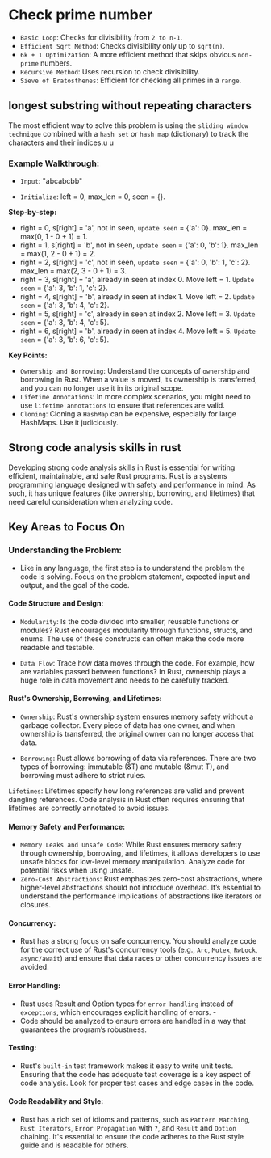 # Check prime number

- `Basic Loop`: Checks for divisibility from `2 to n-1`.
- `Efficient Sqrt Method`: Checks divisibility only up to `sqrt(n)`.
- `6k ± 1 Optimization`: A more efficient method that skips obvious `non-prime` numbers.
- `Recursive Method`: Uses recursion to check divisibility.
- `Sieve of Eratosthenes`: Efficient for checking all primes in a `range`.

## longest substring without repeating characters

The most efficient way to solve this problem is using the `sliding window technique` combined with a `hash set` or `hash map` (dictionary) to track the characters and their indices.u
u

### Example Walkthrough:

- `Input`: "abcabcbb"

- `Initialize`: left = 0, max_len = 0, seen = {}.

**Step-by-step:**

- right = 0, s[right] = 'a', not in seen, `update seen` = {'a': 0}. max_len = max(0, 1 - 0 + 1) = 1.
- right = 1, s[right] = 'b', not in seen, `update seen` = {'a': 0, 'b': 1}. max_len = max(1, 2 - 0 + 1) = 2.
- right = 2, s[right] = 'c', not in seen, `update seen` = {'a': 0, 'b': 1, 'c': 2}. max_len = max(2, 3 - 0 + 1) = 3.
- right = 3, s[right] = 'a', already in seen at index 0. Move left = 1. `Update seen` = {'a': 3, 'b': 1, 'c': 2}.
- right = 4, s[right] = 'b', already in seen at index 1. Move left = 2. `Update seen` = {'a': 3, 'b': 4, 'c': 2}.
- right = 5, s[right] = 'c', already in seen at index 2. Move left = 3. `Update seen` = {'a': 3, 'b': 4, 'c': 5}.
- right = 6, s[right] = 'b', already in seen at index 4. Move left = 5. `Update seen` = {'a': 3, 'b': 6, 'c': 5}.

**Key Points:**

- `Ownership and Borrowing`: Understand the concepts of `ownership` and borrowing in Rust. When a value is moved, its ownership is transferred, and you can no longer use it in its original scope.
- `Lifetime Annotations`: In more complex scenarios, you might need to use `lifetime annotations` to ensure that references are valid.
- `Cloning`: Cloning a `HashMap` can be expensive, especially for large HashMaps. Use it judiciously.

## Strong code analysis skills in rust

Developing strong code analysis skills in Rust is essential for writing efficient, maintainable, and safe Rust programs. Rust is a systems programming language designed with safety and performance in mind. As such, it has unique features (like ownership, borrowing, and lifetimes) that need careful consideration when analyzing code.

## Key Areas to Focus On

### Understanding the Problem:

- Like in any language, the first step is to understand the problem the code is solving. Focus on the problem statement, expected input and output, and the goal of the code.

#### Code Structure and Design:

- `Modularity`: Is the code divided into smaller, reusable functions or modules? Rust encourages modularity through functions, structs, and enums. The use of these constructs can often make the code more readable and testable.

- `Data Flow`: Trace how data moves through the code. For example, how are variables passed between functions? In Rust, ownership plays a huge role in data movement and needs to be carefully tracked.

#### Rust's Ownership, Borrowing, and Lifetimes:

- `Ownership`: Rust's ownership system ensures memory safety without a garbage collector. Every piece of data has one owner, and when ownership is transferred, the original owner can no longer access that data.

- `Borrowing`: Rust allows borrowing of data via references. There are two types of borrowing: immutable (&T) and mutable (&mut T), and borrowing must adhere to strict rules.

`Lifetimes`: Lifetimes specify how long references are valid and prevent dangling references. Code analysis in Rust often requires ensuring that lifetimes are correctly annotated to avoid issues.

#### Memory Safety and Performance:

- `Memory Leaks and Unsafe Code`: While Rust ensures memory safety through ownership, borrowing, and lifetimes, it allows developers to use unsafe blocks for low-level memory manipulation. Analyze code for potential risks when using unsafe.
- `Zero-Cost Abstractions`: Rust emphasizes zero-cost abstractions, where higher-level abstractions should not introduce overhead. It’s essential to understand the performance implications of abstractions like iterators or closures.

#### Concurrency:

- Rust has a strong focus on safe concurrency. You should analyze code for the correct use of Rust's concurrency tools (e.g., `Arc`, `Mutex`, `RwLock`, `async/await`) and ensure that data races or other concurrency issues are avoided.

#### Error Handling:

- Rust uses Result and Option types for `error handling` instead of `exceptions`, which encourages explicit handling of errors. - 
- Code should be analyzed to ensure errors are handled in a way that guarantees the program’s robustness.

#### Testing:

- Rust's `built-in` test framework makes it easy to write unit tests. Ensuring that the code has adequate test coverage is a key aspect of code analysis. Look for proper test cases and edge cases in the code.

#### Code Readability and Style:

- Rust has a rich set of idioms and patterns, such as `Pattern Matching`, `Rust Iterators`, `Error Propagation` with `?`, and `Result` and `Option` chaining. It's essential to ensure the code adheres to the Rust style guide and is readable for others.
